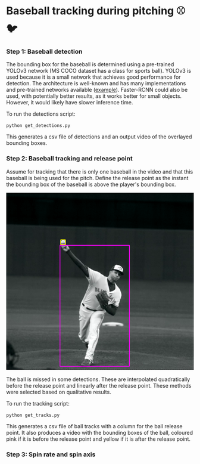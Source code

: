# Baseball tracking during pitching ⚾️🐦

### Step 1: Baseball detection

The bounding box for the baseball is determined using a pre-trained YOLOv3 network (MS COCO dataset has a class for sports ball).
YOLOv3 is used because it is a small network that achieves good performance for detection.
The architecture is well-known and has many implementations and pre-trained networks available ([example](https://github.com/cfotache/pytorch_objectdetecttrack)).
Faster-RCNN could also be used, with potentially better results, as it works better for small objects.
However, it would likely have slower inference time.

To run the detections script:

```
python get_detections.py
```

This generates a csv file of detections and an output video of the overlayed bounding boxes.

### Step 2: Baseball tracking and release point

Assume for tracking that there is only one baseball in the video and that this baseball is being used for the pitch.
Define the release point as the instant the bounding box of the baseball is above the player's bounding box.

![release point](img/release_point.png)

The ball is missed in some detections. These are interpolated quadratically before the release point and linearly after the release point. These methods were selected based on qualitative results.

To run the tracking script:

```
python get_tracks.py
```

This generates a csv file of ball tracks with a column for the ball release point.
It also produces a video with the bounding boxes of the ball, coloured pink if it is before the release point and yellow if it is after the release point.

### Step 3: Spin rate and spin axis


